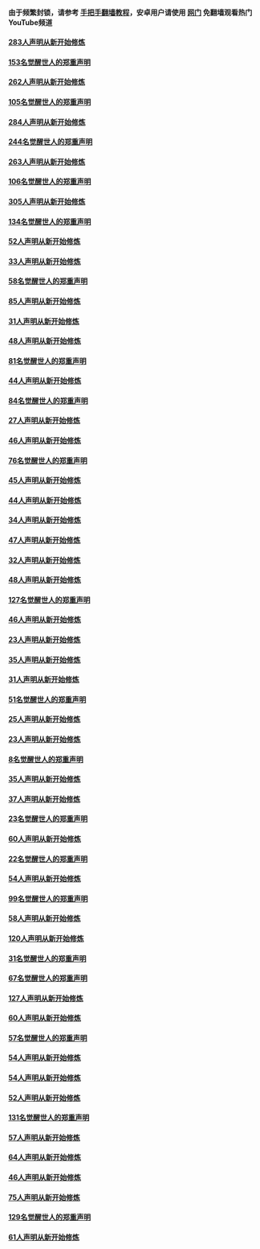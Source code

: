 #### 由于频繁封锁，请参考 [手把手翻墙教程](https://github.com/gfw-breaker/guides/wiki/)，安卓用户请使用 [网门](https://github.com/gfw-breaker/nogfw/blob/master/dl.md?t=04172101) 免翻墙观看热门YouTube频道 

#### [283人声明从新开始修炼](../pages/91/423296.md?t=04172101) 

#### [153名觉醒世人的郑重声明](../pages/91/423295.md?t=04172101) 

#### [262人声明从新开始修炼](../pages/91/423004.md?t=04172101) 

#### [105名觉醒世人的郑重声明](../pages/91/423003.md?t=04172101) 

#### [284人声明从新开始修炼](../pages/91/422707.md?t=04172101) 

#### [244名觉醒世人的郑重声明](../pages/91/422706.md?t=04172101) 

#### [263人声明从新开始修炼](../pages/91/422553.md?t=04172101) 

#### [106名觉醒世人的郑重声明](../pages/91/422552.md?t=04172101) 

#### [305人声明从新开始修炼](../pages/91/422153.md?t=04172101) 

#### [134名觉醒世人的郑重声明](../pages/91/422152.md?t=04172101) 

#### [52人声明从新开始修炼](../pages/91/421846.md?t=04172101) 

#### [33人声明从新开始修炼](../pages/91/421804.md?t=04172101) 

#### [58名觉醒世人的郑重声明](../pages/91/421845.md?t=04172101) 

#### [85人声明从新开始修炼](../pages/91/421769.md?t=04172101) 

#### [31人声明从新开始修炼](../pages/91/421763.md?t=04172101) 

#### [48人声明从新开始修炼](../pages/91/421605.md?t=04172101) 

#### [81名觉醒世人的郑重声明](../pages/91/421656.md?t=04172101) 

#### [44人声明从新开始修炼](../pages/91/421544.md?t=04172101) 

#### [84名觉醒世人的郑重声明](../pages/91/421543.md?t=04172101) 

#### [27人声明从新开始修炼](../pages/91/421465.md?t=04172101) 

#### [46人声明从新开始修炼](../pages/91/421454.md?t=04172101) 

#### [76名觉醒世人的郑重声明](../pages/91/421453.md?t=04172101) 

#### [45人声明从新开始修炼](../pages/91/421452.md?t=04172101) 

#### [44人声明从新开始修炼](../pages/91/421422.md?t=04172101) 

#### [34人声明从新开始修炼](../pages/91/421322.md?t=04172101) 

#### [47人声明从新开始修炼](../pages/91/421264.md?t=04172101) 

#### [32人声明从新开始修炼](../pages/91/421225.md?t=04172101) 

#### [48人声明从新开始修炼](../pages/91/421202.md?t=04172101) 

#### [127名觉醒世人的郑重声明](../pages/91/421224.md?t=04172101) 

#### [46人声明从新开始修炼](../pages/91/421203.md?t=04172101) 

#### [23人声明从新开始修炼](../pages/91/421138.md?t=04172101) 

#### [35人声明从新开始修炼](../pages/91/421122.md?t=04172101) 

#### [31人声明从新开始修炼](../pages/91/421081.md?t=04172101) 

#### [51名觉醒世人的郑重声明](../pages/91/421080.md?t=04172101) 

#### [25人声明从新开始修炼](../pages/91/421020.md?t=04172101) 

#### [23人声明从新开始修炼](../pages/91/420884.md?t=04172101) 

#### [8名觉醒世人的郑重声明](../pages/91/420883.md?t=04172101) 

#### [35人声明从新开始修炼](../pages/91/420809.md?t=04172101) 

#### [37人声明从新开始修炼](../pages/91/420766.md?t=04172101) 

#### [23名觉醒世人的郑重声明](../pages/91/420765.md?t=04172101) 

#### [60人声明从新开始修炼](../pages/91/420727.md?t=04172101) 

#### [22名觉醒世人的郑重声明](../pages/91/420726.md?t=04172101) 

#### [54人声明从新开始修炼](../pages/91/420529.md?t=04172101) 

#### [99名觉醒世人的郑重声明](../pages/91/420528.md?t=04172101) 

#### [58人声明从新开始修炼](../pages/91/420198.md?t=04172101) 

#### [120人声明从新开始修炼](../pages/91/420141.md?t=04172101) 

#### [31名觉醒世人的郑重声明](../pages/91/420197.md?t=04172101) 

#### [67名觉醒世人的郑重声明](../pages/91/420140.md?t=04172101) 

#### [127人声明从新开始修炼](../pages/91/420082.md?t=04172101) 

#### [60人声明从新开始修炼](../pages/91/420081.md?t=04172101) 

#### [57名觉醒世人的郑重声明](../pages/91/420080.md?t=04172101) 

#### [54人声明从新开始修炼](../pages/91/419533.md?t=04172101) 

#### [54人声明从新开始修炼](../pages/91/419532.md?t=04172101) 

#### [52人声明从新开始修炼](../pages/91/419531.md?t=04172101) 

#### [131名觉醒世人的郑重声明](../pages/91/419530.md?t=04172101) 

#### [57人声明从新开始修炼](../pages/91/419430.md?t=04172101) 

#### [64人声明从新开始修炼](../pages/91/419429.md?t=04172101) 

#### [46人声明从新开始修炼](../pages/91/419428.md?t=04172101) 

#### [75人声明从新开始修炼](../pages/91/419427.md?t=04172101) 

#### [129名觉醒世人的郑重声明](../pages/91/419426.md?t=04172101) 

#### [61人声明从新开始修炼](../pages/91/419198.md?t=04172101) 

